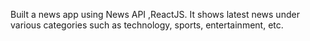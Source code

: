 Built a news app using News API ,ReactJS. It shows latest news under various categories such as technology, sports, entertainment, etc.

